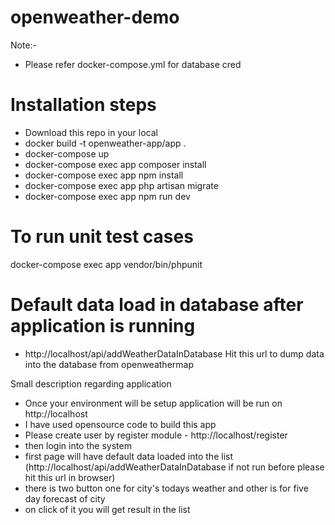 # openweather-demo

Note:-
- Please refer docker-compose.yml for database cred

# Installation steps
- Download this repo in your local
- docker build -t openweather-app/app .
- docker-compose up
- docker-compose exec app composer install
- docker-compose exec app npm install
- docker-compose exec app php artisan migrate
- docker-compose exec app npm run dev

# To run unit test cases
docker-compose exec app vendor/bin/phpunit

# Default data load in database after application is running
- http://localhost/api/addWeatherDataInDatabase
  Hit this url to dump data into the database from openweathermap

Small description regarding application 
- Once your environment will be setup application will be run on http://localhost
- I have used opensource code to build this app 
- Please create user by register module - http://localhost/register
- then login into the system
- first page will have default data loaded into the list (http://localhost/api/addWeatherDataInDatabase if not run before please hit this url in browser)
- there is two button one for city's todays weather and other is for five day forecast of city
- on click of it you will get result in the list
